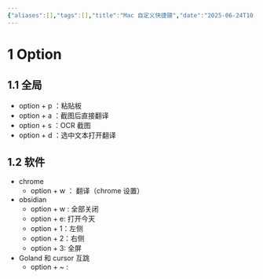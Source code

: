 ```yaml
---
{"aliases":[],"tags":[],"title":"Mac 自定义快捷键","date":"2025-06-24T10:05:37+08:00","date_modify":"2025-07-12T16:45:19+08:00","dg-publish":true,"permalink":"/Publish/01_技术/Mac 自定义快捷键/","dgPassFrontmatter":true,"created":"2025-06-24T10:05:37+08:00","updated":"2025-07-12T16:45:19+08:00"}
---
```



# 1 Option

## 1.1 全局

- option + p ：粘贴板
- option + a ：截图后直接翻译
- option + s ：OCR 截图
- option + d ：选中文本打开翻译

## 1.2 软件

- chrome
	- option + w ： 翻译（chrome 设置）
- obsidian
	- option + w : 全部关闭
	- option + e: 打开今天
	- option + 1：左侧
	- option + 2：右侧
	- option + 3: 全屏
- Goland 和 cursor 互跳
	- option + ~ :
